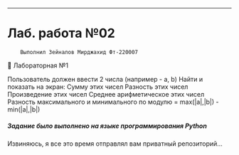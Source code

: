 ____
# Лаб. работа №02
```
    Выполнил Зейналов Мирджахид Фт-220007
```
:black_square_button: Лабораторная №1   

Пользователь должен ввести 2 числа (например - a, b)
Найти и показать на экран:
Сумму этих чисел
Разность этих чисел
Произведение этих чисел
Среднее арифметическое этих чисел
Разность максимального и минимального по модулю = max(|a|,|b|) - min(|a|,|b|)  

##### Задание было выполнено на языке программирования Python

Извиняюсь, я все это время отправлял вам приватный репозиторий...
